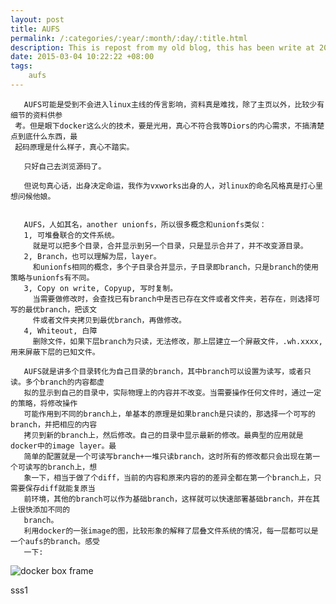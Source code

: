 ```yaml
---
layout: post
title: AUFS
permalink: /:categories/:year/:month/:day/:title.html
description: This is repost from my old blog, this has been write at 2015-03-04, i actually want to learn something about docker and it's essential, aufs. But i could not find any detail information about it. So i learn it and write some of my learned.
date: 2015-03-04 10:22:22 +08:00
tags: 
    aufs
---
```


       AUFS可能是受到不会进入linux主线的传言影响，资料真是难找，除了主页以外，比较少有细节的资料供参
     考。但是眼下docker这么火的技术，要是光用，真心不符合我等Diors的内心需求，不搞清楚点到底什么东西，最
     起码原理是什么样子，真心不踏实。
     
       只好自己去浏览源码了。
     
       但说句真心话，出身决定命运，我作为vxworks出身的人，对linux的命名风格真是打心里想问候他娘。


       AUFS，人如其名，another unionfs，所以很多概念和unionfs类似：     
       1, 可堆叠联合的文件系统。
         就是可以把多个目录，合并显示到另一个目录，只是显示合并了，并不改变源目录。
       2, Branch，也可以理解为层，layer。
         和unionfs相同的概念，多个子目录合并显示，子目录即branch，只是branch的使用策略与unionfs有不同。
       3, Copy on write, Copyup, 写时复制。
         当需要做修改时，会查找已有branch中是否已存在文件或者文件夹，若存在，则选择可写的最优branch，把该文
         件或者文件夹拷贝到最优branch，再做修改。
       4, Whiteout, 白障
         删除文件，如果下层branch为只读，无法修改，那上层建立一个屏蔽文件，.wh.xxxx, 用来屏蔽下层的已知文件。
     
       AUFS就是讲多个目录转化为自己目录的branch，其中branch可以设置为读写，或者只读。多个branch的内容都虚
       拟的显示到自己的目录中，实际物理上的内容并不改变。当需要操作任何文件时，通过一定的策略，将修改操作
       可能作用到不同的branch上，单基本的原理是如果branch是只读的，那选择一个可写的branch，并把相应的内容
       拷贝到新的branch上，然后修改。自己的目录中显示最新的修改。最典型的应用就是docker中的image layer。最
       简单的配置就是一个可读写branch+一堆只读branch，这时所有的修改都只会出现在第一个可读写的branch上，想
       象一下，相当于做了个diff，当前的内容和原来内容的的差异全都在第一个branch上，只需要保存diff就能复原当
       前环境，其他的branch可以作为基础branch，这样就可以快速部署基础branch，并在其上很快添加不同的
       branch。
       利用docker的一张image的图，比较形象的解释了层叠文件系统的情况，每一层都可以是一个aufs的branch。感受
       一下:

![docker box frame](https://cl.ly/1C1K3J2c0j0J/docker%20box%20frame.png)

sss1